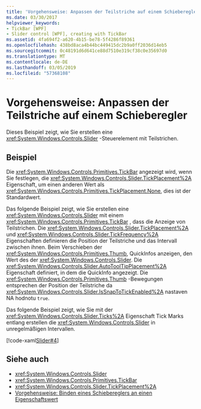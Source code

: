 ```yaml
---
title: 'Vorgehensweise: Anpassen der Teilstriche auf einem Schieberegler'
ms.date: 03/30/2017
helpviewer_keywords:
- TickBar [WPF]
- Slider control [WPF], creating with TickBar
ms.assetid: 4fa694f2-a620-4b15-be78-5f4286f89361
ms.openlocfilehash: 438bd8aca4b44bc449415dc2b9a0ff2036d14eb5
ms.sourcegitcommit: 0c48191d6d641ce88d7510e319cf38c0e35697d0
ms.translationtype: MT
ms.contentlocale: de-DE
ms.lasthandoff: 03/05/2019
ms.locfileid: "57368108"
---
```

# <a name="how-to-customize-the-ticks-on-a-slider"></a>Vorgehensweise: Anpassen der Teilstriche auf einem Schieberegler
Dieses Beispiel zeigt, wie Sie erstellen eine <xref:System.Windows.Controls.Slider> -Steuerelement mit Teilstrichen.  
  
## <a name="example"></a>Beispiel  
 Die <xref:System.Windows.Controls.Primitives.TickBar> angezeigt wird, wenn Sie festlegen, die <xref:System.Windows.Controls.Slider.TickPlacement%2A> Eigenschaft, um einen anderen Wert als <xref:System.Windows.Controls.Primitives.TickPlacement.None>, dies ist der Standardwert.  
  
 Das folgende Beispiel zeigt, wie Sie erstellen eine <xref:System.Windows.Controls.Slider> mit einem <xref:System.Windows.Controls.Primitives.TickBar> , dass die Anzeige von Teilstrichen. Die <xref:System.Windows.Controls.Slider.TickPlacement%2A> und <xref:System.Windows.Controls.Slider.TickFrequency%2A> Eigenschaften definieren die Position der Teilstriche und das Intervall zwischen ihnen. Beim Verschieben der <xref:System.Windows.Controls.Primitives.Thumb>, QuickInfos anzeigen, den Wert des der <xref:System.Windows.Controls.Slider>. Die <xref:System.Windows.Controls.Slider.AutoToolTipPlacement%2A> Eigenschaft definiert, in dem die QuickInfo angezeigt. Die <xref:System.Windows.Controls.Primitives.Thumb> -Bewegungen entsprechen der Position der Teilstriche da <xref:System.Windows.Controls.Slider.IsSnapToTickEnabled%2A> nastaven NA hodnotu `true`.  
  
 Das folgende Beispiel zeigt, wie Sie mit der <xref:System.Windows.Controls.Slider.Ticks%2A> Eigenschaft Tick Marks entlang erstellen die <xref:System.Windows.Controls.Slider> in unregelmäßigen Intervallen.  
  
 [!code-xaml[Slider#4](~/samples/snippets/xaml/VS_Snippets_Wpf/Slider/xaml/window1.xaml#4)]  
  
## <a name="see-also"></a>Siehe auch
- <xref:System.Windows.Controls.Slider>
- <xref:System.Windows.Controls.Primitives.TickBar>
- <xref:System.Windows.Controls.Slider.TickPlacement%2A>
- [Vorgehensweise: Binden eines Schiebereglers an einen Eigenschaftswert](https://docs.microsoft.com/previous-versions/dotnet/netframework-3.5/ms788716(v=vs.90))
